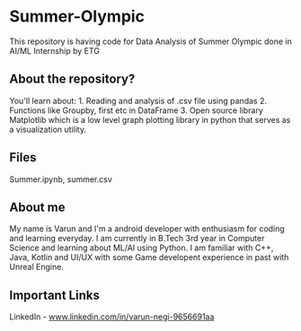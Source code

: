 # Summer-Olympic
This repository is having code for Data Analysis of Summer Olympic done in AI/ML Internship by ETG


## About the repository?
You'll learn about: 1. Reading and analysis of .csv file using pandas
                    2. Functions like Groupby, first etc in DataFrame
                    3. Open source library Matplotlib which is a low level graph plotting library in python that serves as a visualization utility.

## Files
Summer.ipynb, summer.csv


## About me
My name is Varun and I'm a android developer with enthusiasm for coding and learning everyday. I am currently in B.Tech 3rd year in Computer Science and learning about ML/AI using Python.
I am familiar with C++, Java, Kotlin and UI/UX with some Game developent experience in past with Unreal Engine.


## Important Links
LinkedIn - www.linkedin.com/in/varun-negi-9656691aa

